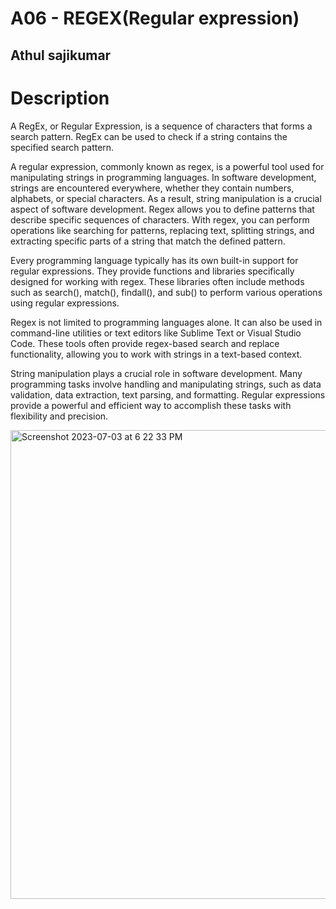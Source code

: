 # A06 - REGEX(Regular expression)
## Athul sajikumar



# Description
A RegEx, or Regular Expression, is a sequence of characters that forms a search pattern.
RegEx can be used to check if a string contains the specified search pattern.


A regular expression, commonly known as regex, is a powerful tool used for manipulating strings in programming languages. In software development, strings are encountered everywhere, whether they contain numbers, alphabets, or special characters. As a result, string manipulation is a crucial aspect of software development.
Regex allows you to define patterns that describe specific sequences of characters. With regex, you can perform operations like searching for patterns, replacing text, splitting strings, and extracting specific parts of a string that match the defined pattern.

Every programming language typically has its own built-in support for regular expressions. They provide functions and libraries specifically designed for working with regex. These libraries often include methods such as search(), match(), findall(), and sub() to perform various operations using regular expressions.

Regex is not limited to programming languages alone. It can also be used in command-line utilities or text editors like Sublime Text or Visual Studio Code. These tools often provide regex-based search and replace functionality, allowing you to work with strings in a text-based context.

String manipulation plays a crucial role in software development. Many programming tasks involve handling and manipulating strings, such as data validation, data extraction, text parsing, and formatting. Regular expressions provide a powerful and efficient way to accomplish these tasks with flexibility and precision.

<img width="750" alt="Screenshot 2023-07-03 at 6 22 33 PM" src="https://github.com/ATHUL107/4883-SoftwareTools-Sajikumar/assets/135656232/4917d317-f48e-4aed-aac3-e3ed0317e22e">

